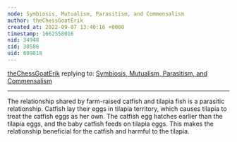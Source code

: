 ```yaml
---
node: Symbiosis, Mutualism, Parasitism, and Commensalism 
author: theChessGoatErik
created_at: 2022-09-07 13:40:16 +0000
timestamp: 1662558016
nid: 34948
cid: 30586
uid: 809818
---
```




[theChessGoatErik](../profile/theChessGoatErik) replying to: [Symbiosis, Mutualism, Parasitism, and Commensalism ](../notes/TheChessGym/09-07-2022/symbiosis-mutualism-parasitism-and-commensalism)

----
The relationship shared by farm-raised catfish and tilapia fish is a parasitic relationship. Catfish lay their eggs in tilapia territory, which causes tilapia to treat the catfish eggs as her own. The catfish egg hatches earlier than the tilapia eggs, and the baby catfish feeds on tilapia eggs. This makes the relationship beneficial for the catfish and harmful to the tilapia.